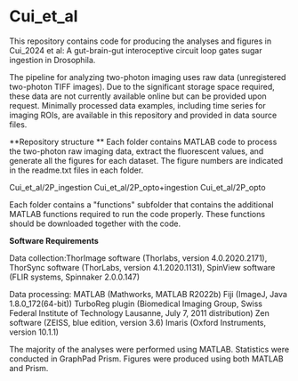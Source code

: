 # Cui_et_al
This repository contains code for producing the analyses and figures in Cui_2024 et al: A gut-brain-gut interoceptive circuit loop gates sugar ingestion in Drosophila. 

The pipeline for analyzing two-photon imaging uses raw data (unregistered two-photon TIFF images). Due to the significant storage space required, these data are not currently available online but can be provided upon request. Minimally processed data examples, including time series for imaging ROIs, are available in this repository and provided in data source files. 

**Repository structure **
Each folder contains MATLAB code to process the two-photon raw imaging data, extract the fluorescent values, and generate all the figures for each dataset. The figure numbers are indicated in the readme.txt files in each folder. 

Cui_et_al/2P_ingestion
Cui_et_al/2P_opto+ingestion
Cui_et_al/2P_opto

Each folder contains a "functions" subfolder that contains the additional MATLAB functions required to run the code properly. These functions should be downloaded together with the code. 

**Software Requirements**

Data collection:ThorImage software (Thorlabs, version 4.0.2020.2171), ThorSync software (ThorLabs, version 4.1.2020.1131), SpinView software (FLIR systems, Spinnaker 2.0.0.147)

Data processing:
MATLAB (Mathworks, MATLAB R2022b)
Fiji (ImageJ, Java 1.8.0_172(64-bit))
TurboReg plugin (Biomedical Imaging Group, Swiss Federal Institute of Technology Lausanne, July 7, 2011 distribution)
Zen software (ZEISS, blue edition, version 3.6)
Imaris (Oxford Instruments, version 10.1.1)

The majority of the analyses were performed using MATLAB. 
Statistics were conducted in GraphPad Prism. Figures were produced using both MATLAB and Prism. 




